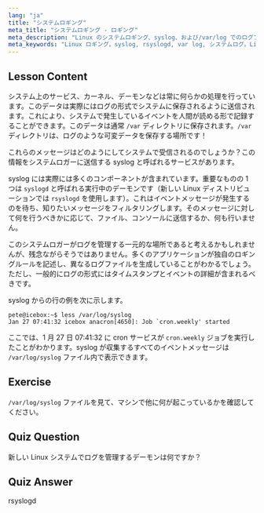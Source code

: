 ```yaml
---
lang: "ja"
title: "システムロギング"
meta_title: "システムロギング - ロギング"
meta_description: "Linux のシステムロギング、syslog、および/var/log でのログファイルの表示方法について学びます。rsyslogd を理解し、この初心者向けガイドでシステムイベントを監視します。"
meta_keywords: "Linux ロギング，syslog, rsyslogd, var log, システムログ，Linux チュートリアル，初心者ガイド"
---
```


## Lesson Content

システム上のサービス、カーネル、デーモンなどは常に何らかの処理を行っています。このデータは実際にはログの形式でシステムに保存されるように送信されます。これにより、システムで発生しているイベントを人間が読める形で記録することができます。このデータは通常 `/var` ディレクトリに保存されます。`/var` ディレクトリは、ログのような可変データを保存する場所です！

これらのメッセージはどのようにしてシステムで受信されるのでしょうか？この情報をシステムロガーに送信する syslog と呼ばれるサービスがあります。

syslog には実際には多くのコンポーネントが含まれています。重要なものの 1 つは `syslogd` と呼ばれる実行中のデーモンです（新しい Linux ディストリビューションでは `rsyslogd` を使用します）。これはイベントメッセージが発生するのを待ち、知りたいメッセージをフィルタリングします。そのメッセージに対して何を行うべきかに応じて、ファイル、コンソールに送信するか、何も行いません。

このシステムロガーがログを管理する一元的な場所であると考えるかもしれませんが、残念ながらそうではありません。多くのアプリケーションが独自のロギングルールを記述し、異なるログファイルを生成していることがわかるでしょう。ただし、一般的にログの形式にはタイムスタンプとイベントの詳細が含まれるべきです。

syslog からの行の例を次に示します。

```plaintext
pete@icebox:~$ less /var/log/syslog
Jan 27 07:41:32 icebox anacron[4650]: Job `cron.weekly' started
```

ここでは、1 月 27 日 07:41:32 に cron サービスが `cron.weekly` ジョブを実行したことがわかります。syslog が収集するすべてのイベントメッセージは `/var/log/syslog` ファイル内で表示できます。

## Exercise

`/var/log/syslog` ファイルを見て、マシンで他に何が起こっているかを確認してください。

## Quiz Question

新しい Linux システムでログを管理するデーモンは何ですか？

## Quiz Answer

rsyslogd
